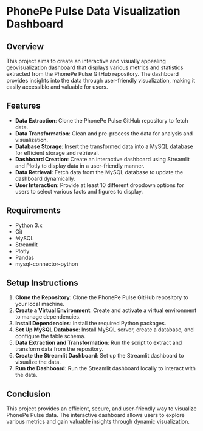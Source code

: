 # PhonePe Pulse Data Visualization Dashboard

## Overview

This project aims to create an interactive and visually appealing geovisualization dashboard that displays various metrics and statistics extracted from the PhonePe Pulse GitHub repository. The dashboard provides insights into the data through user-friendly visualization, making it easily accessible and valuable for users.

## Features

- **Data Extraction**: Clone the PhonePe Pulse GitHub repository to fetch data.
- **Data Transformation**: Clean and pre-process the data for analysis and visualization.
- **Database Storage**: Insert the transformed data into a MySQL database for efficient storage and retrieval.
- **Dashboard Creation**: Create an interactive dashboard using Streamlit and Plotly to display data in a user-friendly manner.
- **Data Retrieval**: Fetch data from the MySQL database to update the dashboard dynamically.
- **User Interaction**: Provide at least 10 different dropdown options for users to select various facts and figures to display.

## Requirements

- Python 3.x
- Git
- MySQL
- Streamlit
- Plotly
- Pandas
- mysql-connector-python

## Setup Instructions

1. **Clone the Repository**: Clone the PhonePe Pulse GitHub repository to your local machine.
2. **Create a Virtual Environment**: Create and activate a virtual environment to manage dependencies.
3. **Install Dependencies**: Install the required Python packages.
4. **Set Up MySQL Database**: Install MySQL server, create a database, and configure the table schema.
5. **Data Extraction and Transformation**: Run the script to extract and transform data from the repository.
6. **Create the Streamlit Dashboard**: Set up the Streamlit dashboard to visualize the data.
7. **Run the Dashboard**: Run the Streamlit dashboard locally to interact with the data.

## Conclusion

This project provides an efficient, secure, and user-friendly way to visualize PhonePe Pulse data. The interactive dashboard allows users to explore various metrics and gain valuable insights through dynamic visualization.
